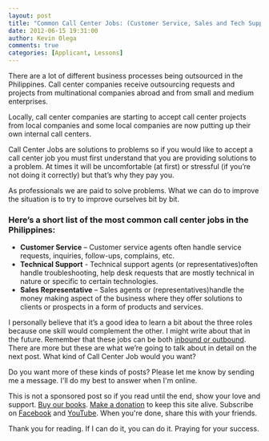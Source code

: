 ```yaml
---
layout: post
title: "Common Call Center Jobs: (Customer Service, Sales and Tech Support)"
date: 2012-06-15 19:31:00
author: Kevin Olega
comments: true
categories: [Applicant, Lessons]
---
```

There are a lot of different business processes being outsourced in the Philippines. Call center companies receive outsourcing requests and projects from multinational companies abroad and from small and medium enterprises.

Locally, call center companies are starting to accept call center projects from local companies and some local companies are now putting up their own internal call centers.

Call Center Jobs are solutions to problems so if you would like to accept a call center job you must first understand that you are providing solutions to a problem. At times it will be uncomfortable (at first) or stressful (if you’re not doing it correctly) but that’s why they pay you.

As professionals we are paid to solve problems. What we can do to improve the situation is to try to improve ourselves bit by bit.

### Here’s a short list of the most common call center jobs in the Philippines:

-   **Customer Service** – Customer service agents often handle service requests, inquiries, follow-ups, complains, etc.
-   **Technical Support** - Technical support agents (or representatives)often handle troubleshooting, help desk requests that are mostly technical in nature or specific to certain technologies.
-   **Sales Representative** – Sales agents or (representatives)handle the money making aspect of the business where they offer solutions to clients or prospects in a form of products and services.

I personally believe that it’s a good idea to learn a bit about the three roles because one skill would complement the other. I might write about that in the future. Remember that these jobs can be both [inbound or outbound](http://callcentertrainingtips.com/what-is-inbound-and-what-is-outbond/). There are more but these are what we’re going to talk about in detail on the next post. What kind of Call Center Job would you want?

Do you want more of these kinds of posts? Please let me know by sending me a message. I'll do my best to answer when I'm online.

This is not a sponsored post so if you read until the end, show your love and support. [Buy our books](http://callcentertrainingtips.com/promos/).  [Make a donation](http://callcentertrainingtips.com/support/) to keep this site alive. Subscribe on [Facebook](https://www.facebook.com/callcentertrainingtips/) and [YouTube](https://www.youtube.com/channel/UCSRyiovg_InMdQAe7Fn0LtA). When you're done, share this with your friends. 

Thank you for reading. If I can do it, you can do it. Praying for your success.
